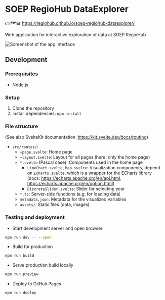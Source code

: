 # SOEP RegioHub DataExplorer

👉🗺️📊 https://regiohub.github.io/soep-regiohub-dataexplorer/

Web application for interactive exploration of data at SOEP RegioHub

![Screenshot of the app interface](https://user-images.githubusercontent.com/25417022/234571134-0f4dc43d-5d8d-4218-92eb-2d12cd0a7c0c.png)

## Development

### Prerequisites

- Node.js

### Setup

1. Clone the repository
2. Install dependencies: `npm install`

### File structure

(See also SvelteKit documentation: https://kit.svelte.dev/docs/routing)

- `src/routes/`:
  - `+page.svelte`: Home page
  - `+layout.svelte`: Layout for all pages (here: only the home page)
  - `*.svelte` (Pascal case): Components used in the home page
    - `LineChart.svelte`, `Map.svelte`: Visualization components, depend on `Echarts.svelte`, which is a wrapper for the ECharts library (docs: https://echarts.apache.org/en/api.html, https://echarts.apache.org/en/option.html)
    - `DiscreteSlider.svelte`: Slider for selecting year
  - `*.ts`: Server-side functions (e.g. for loading data)
  - `metadata.json`: Metadata for the visualized variables
  - `assets/`: Static files (data, images)

### Testing and deployment

- Start development server and open browser

```bash
npm run dev -- --open
```

- Build for production

```bash
npm run build
```

- Serve production build locally

```bash
npm run preview
```

- Deploy to GitHub Pages

```bash
npm run deploy
```
